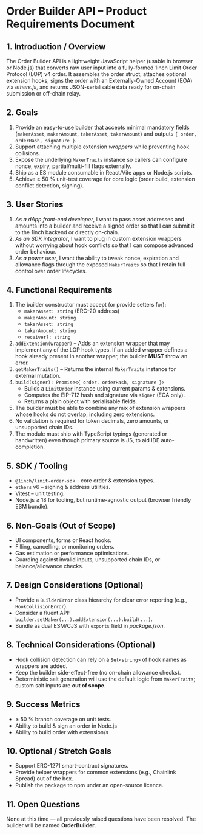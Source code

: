 # Order Builder API – Product Requirements Document

## 1. Introduction / Overview

The Order Builder API is a lightweight JavaScript helper (usable in browser or Node.js) that converts raw user input into a fully-formed 1inch Limit Order Protocol (LOP) v4 order. It assembles the order struct, attaches optional extension hooks, signs the order with an Externally-Owned Account (EOA) via _ethers.js_, and returns JSON-serialisable data ready for on-chain submission or off-chain relay.

## 2. Goals

1. Provide an easy-to-use builder that accepts minimal mandatory fields (`makerAsset`, `makerAmount`, `takerAsset`, `takerAmount`) and outputs `{ order, orderHash, signature }`.
2. Support attaching multiple extension _wrappers_ while preventing hook collisions.
3. Expose the underlying `MakerTraits` instance so callers can configure nonce, expiry, partial/multi-fill flags externally.
4. Ship as a ES module consumable in React/Vite apps or Node.js scripts.
5. Achieve ≥ 50 % unit-test coverage for core logic (order build, extension conflict detection, signing).

## 3. User Stories

1. _As a dApp front-end developer_, I want to pass asset addresses and amounts into a builder and receive a signed order so that I can submit it to the 1inch backend or directly on-chain.
2. _As an SDK integrator_, I want to plug in custom extension wrappers without worrying about hook conflicts so that I can compose advanced order behaviour.
3. _As a power user_, I want the ability to tweak nonce, expiration and allowance flags through the exposed `MakerTraits` so that I retain full control over order lifecycles.

## 4. Functional Requirements

1. The builder constructor must accept (or provide setters for):
   - `makerAsset: string` (ERC-20 address)
   - `makerAmount: string`
   - `takerAsset: string`
   - `takerAmount: string`
   - `receiver?: string`
2. `addExtension(wrapper)` – Adds an extension wrapper that may implement any of the LOP hook types. If an added wrapper defines a hook already present in another wrapper, the builder **MUST** throw an error.
3. `getMakerTraits()` – Returns the internal `MakerTraits` instance for external mutation.
4. `build(signer): Promise<{ order, orderHash, signature }>`
   - Builds a `LimitOrder` instance using current params & extensions.
   - Computes the EIP-712 hash and signature via `signer` (EOA only).
   - Returns a plain object with serialisable fields.
5. The builder must be able to combine any mix of extension wrappers whose hooks do not overlap, including zero extensions.
6. No validation is required for token decimals, zero amounts, or unsupported chain IDs.
7. The module must ship with TypeScript typings (generated or handwritten) even though primary source is JS, to aid IDE auto-completion.

## 5. SDK / Tooling

- `@1inch/limit-order-sdk` – core order & extension types.
- `ethers` v6 – signing & address utilities.
- Vitest – unit testing.
- Node.js ≥ 18 for tooling, but runtime-agnostic output (browser friendly ESM bundle).

## 6. Non-Goals (Out of Scope)

- UI components, forms or React hooks.
- Filling, cancelling, or monitoring orders.
- Gas estimation or performance optimisations.
- Guarding against invalid inputs, unsupported chain IDs, or balance/allowance checks.

## 7. Design Considerations (Optional)

- Provide a `BuilderError` class hierarchy for clear error reporting (e.g., `HookCollisionError`).
- Consider a fluent API: `builder.setMaker(...).addExtension(...).build(...)`.
- Bundle as dual ESM/CJS with `exports` field in _package.json_.

## 8. Technical Considerations (Optional)

- Hook collision detection can rely on a `Set<string>` of hook names as wrappers are added.
- Keep the builder side-effect-free (no on-chain allowance checks).
- Deterministic salt generation will use the default logic from `MakerTraits`; custom salt inputs are **out of scope**.

## 9. Success Metrics

- ≥ 50 % branch coverage on unit tests.
- Ability to build & sign an order in Node.js
- Ability to build order with extension/s

## 10. Optional / Stretch Goals

- Support ERC-1271 smart-contract signatures.
- Provide helper wrappers for common extensions (e.g., Chainlink Spread) out of the box.
- Publish the package to npm under an open-source licence.

## 11. Open Questions

None at this time — all previously raised questions have been resolved. The builder will be named **OrderBuilder**.
